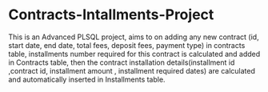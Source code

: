 # Contracts-Intallments-Project
This is an Advanced PLSQL project, aims to on adding any new contract (id, start date, end date, total fees, deposit fees, payment type) in contracts table, installments number required for this contract is calculated and added in Contracts table, then the contract installation details(installment id ,contract id, installment amount , installment required dates) are calculated and automatically inserted in Installments table.
